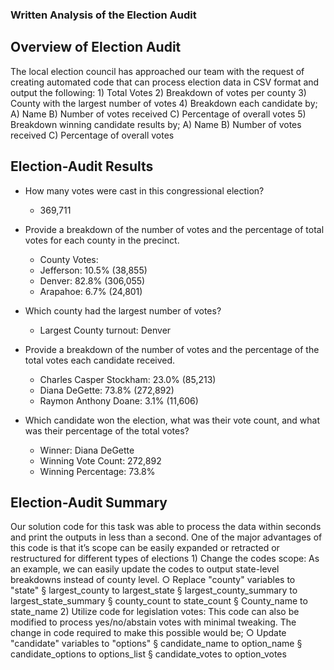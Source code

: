 ### **Written Analysis of the Election Audit**

## **Overview of Election Audit**

The local election council has approached our team with the request of creating automated code that can process election data in CSV format and output the following:
		1) Total Votes
		2) Breakdown of votes per county
		3) County with the largest number of votes
		4) Breakdown each candidate by;
			A) Name B) Number of votes received C) Percentage of overall votes
		5) Breakdown winning candidate results by;
			A) Name B) Number of votes received C) Percentage of overall votes
	
## **Election-Audit Results**
- How many votes were cast in this congressional election?
  - 369,711	
- Provide a breakdown of the number of votes and the percentage of total votes for each county in the precinct.
  - County Votes:
  - Jefferson: 10.5% (38,855)
  - Denver: 82.8% (306,055)
  - Arapahoe: 6.7% (24,801)
			
- Which county had the largest number of votes?
  - Largest County turnout: Denver
			
- Provide a breakdown of the number of votes and the percentage of the total votes each candidate received.
  - Charles Casper Stockham: 23.0% (85,213)
  - Diana DeGette: 73.8% (272,892)
  - Raymon Anthony Doane: 3.1% (11,606)
			
- Which candidate won the election, what was their vote count, and what was their percentage of the total votes?
  - Winner: Diana DeGette
  - Winning Vote Count: 272,892
  - Winning Percentage: 73.8%
			
		
## **Election-Audit Summary**

Our solution code for this task was able to process the data within seconds and print the outputs in less than a second.
One of the major advantages of this code is that it’s scope can be easily expanded or retracted or restructured for different types of elections
	1) Change the codes scope: As an example, we can easily update the codes to output state-level breakdowns instead of county level.
		○ Replace "county" variables to "state"
			§ largest_county to largest_state
			§ largest_county_summary to largest_state_summary
			§ county_count to state_count
			§ County_name to state_name
	2) Utilize code for legislation votes: This code can also be modified to process yes/no/abstain votes with minimal tweaking. The change in code required to make this possible would be;
		○ Update "candidate" variables to "options"
			§ candidate_name to option_name
			§ candidate_options to options_list
			§ candidate_votes to option_votes
